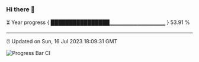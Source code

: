 ### Hi there 👋

⏳ Year progress { ████████████████▁▁▁▁▁▁▁▁▁▁▁▁▁▁ } 53.91 %

---

⏰ Updated on Sun, 16 Jul 2023 18:09:31 GMT

![Progress Bar CI](https://github.com/Shyam-Makwana/GitHub-Actions-Demo/workflows/Progress%20Bar%20CI/badge.svg)
